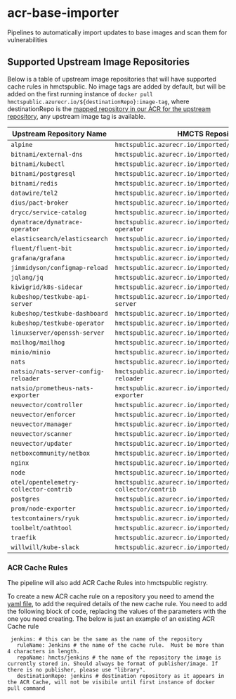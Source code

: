 # acr-base-importer
Pipelines to automatically import updates to base images and scan them for vulnerabilities
## Supported Upstream Image Repositories

Below is a table of upstream image repositories that will have supported cache rules in hmctspublic. No image tags are added by default, but will be added on the first running instance of `docker pull hmctspublic.azurecr.io/${destinationRepo}:image-tag`, where destinationRepo is the [mapped repository in our ACR for the upstream repository](acr-respositories.yaml), any upstream image tag is available.


| **Upstream Repository Name**           | **HMCTS Repository Name**                                              |
|----------------------------------------|------------------------------------------------------------------------|
| `alpine`                               | `hmctspublic.azurecr.io/imported/alpine`                               |
| `bitnami/external-dns`                 | `hmctspublic.azurecr.io/imported/bitnami/external-dns`                 |
| `bitnami/kubectl`                      | `hmctspublic.azurecr.io/imported/bitnami/kubectl`                      |
| `bitnami/postgresql`                   | `hmctspublic.azurecr.io/imported/bitnami/postgresql`                   |
| `bitnami/redis`                        | `hmctspublic.azurecr.io/imported/bitnami/redis`                        |
| `datawire/tel2`                        | `hmctspublic.azurecr.io/imported/datawire/tel2`                        |
| `dius/pact-broker`                     | `hmctspublic.azurecr.io/imported/dius/pact-broker`                     |
| `drycc/service-catalog`                | `hmctspublic.azurecr.io/imported/dyrcc/service-catalog`                |
| `dynatrace/dynatrace-operator`         | `hmctspublic.azurecr.io/imported/dynatrace/dynatrace-operator`         |
| `elasticsearch/elasticsearch`          | `hmctspublic.azurecr.io/imported/elasticsearch/elasticsearch`          |
| `fluent/fluent-bit`                    | `hmctspublic.azurecr.io/imported/fluent/fluent-bit`                    |
| `grafana/grafana`                      | `hmctspublic.azurecr.io/imported/grafana`                              |
| `jimmidyson/configmap-reload`          | `hmctspublic.azurecr.io/imported/jimmidyson/configmap-reload`          |
| `jqlang/jq`                            | `hmctspublic.azurecr.io/imported/jqlang/jq`                            |
| `kiwigrid/k8s-sidecar`                 | `hmctspublic.azurecr.io/imported/kiwigrid/k8s-sidecar`                 |
| `kubeshop/testkube-api-server`         | `hmctspublic.azurecr.io/imported/kubeshop/testkube-api-server`         |
| `kubeshop/testkube-dashboard`          | `hmctspublic.azurecr.io/imported/kubeshop/testkube-dashboard`          |
| `kubeshop/testkube-operator`           | `hmctspublic.azurecr.io/imported/kubeshop/testkube-operator`           |
| `linuxserver/openssh-server`           | `hmctspublic.azurecr.io/imported/linuxserver/openssh-server`           | 
| `mailhog/mailhog`                      | `hmctspublic.azurecr.io/imported/mailhog/mailhog`                      |
| `minio/minio`                          | `hmctspublic.azurecr.io/imported/minio/minio`                          |
| `nats`                                 | `hmctspublic.azurecr.io/imported/nats`                                 |
| `natsio/nats-server-config-reloader`   | `hmctspublic.azurecr.io/imported/natsi/nats-server-config-reloader`    |
| `natsio/prometheus-nats-exporter`      | `hmctspublic.azurecr.io/imported/natsio/prometheus-nats-exporter`      |
| `neuvector/controller`                 | `hmctspublic.azurecr.io/imported/neuvector/controller`                 |
| `neuvector/enforcer`                   | `hmctspublic.azurecr.io/imported/neuvector/enforcer`                   |
| `neuvector/manager`                    | `hmctspublic.azurecr.io/imported/neuvector/manager`                    |
| `neuvector/scanner`                    | `hmctspublic.azurecr.io/imported/neuvector/scanner`                    |
| `neuvector/updater`                    | `hmctspublic.azurecr.io/imported/neuvector/updater`                    |
| `netboxcommunity/netbox`               | `hmctspublic.azurecr.io/imported/netboxcommunity/netbox`               |
| `nginx`                                | `hmctspublic.azurecr.io/imported/nginx`                                |
| `node`                                 | `hmctspublic.azurecr.io/imported/library/node`                         |
| `otel/opentelemetry-collector-contrib` | `hmctspublic.azurecr.io/imported/otel/opentelemetry-collector/contrib` |
| `postgres`                             | `hmctspublic.azurecr.io/imported/postgres`                             |
| `prom/node-exporter`                   | `hmctspublic.azurecr.io/imported/prom/node-exporter`                   |
| `testcontainers/ryuk`                  | `hmctspublic.azurecr.io/imported/testcontainers/ryuk`                  |
| `toolbelt/oathtool`                    | `hmctspublic.azurecr.io/imported/toolbelt/oathtool`                    |
| `traefik`                              | `hmctspublic.azurecr.io/imported/traefik`                              |
| `willwill/kube-slack`                  | `hmctspublic.azurecr.io/imported/willwill/kube-slack`                  |

### ACR Cache Rules
The pipeline will also add ACR Cache Rules into hmctspublic registry.

To create a new ACR cache rule on a repository you need to amend the [yaml file](acr-repositories.yaml), to add the required details of the new cache rule. You need to add the following block of code, replacing the values of the parameters with the one you need creating. The below is just an example of an existing ACR Cache rule
 
 ```
  jenkins: # this can be the same as the name of the repository
    ruleName: Jenkins # the name of the cache rule.  Must be more than 4 characters in length.
    repoName: hmcts/jenkins # the name of the repository the image is currently stored in. Should always be format of publisher/image. If there is no publisher, please use "library".
    destinationRepo: jenkins # destination repository as it appears in the ACR Cache, will not be visibile until first instance of docker pull command
 ```

